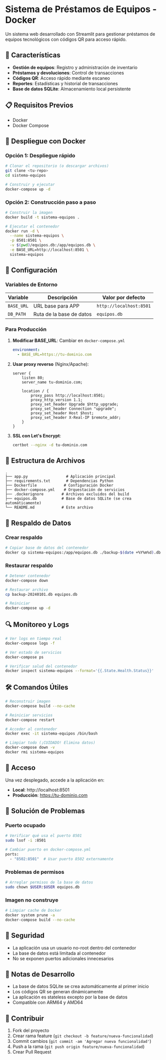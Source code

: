 # Sistema de Préstamos de Equipos - Docker

Un sistema web desarrollado con Streamlit para gestionar préstamos de equipos tecnológicos con códigos QR para acceso rápido.

## 🚀 Características

- **Gestión de equipos**: Registro y administración de inventario
- **Préstamos y devoluciones**: Control de transacciones
- **Códigos QR**: Acceso rápido mediante escaneo
- **Reportes**: Estadísticas y historial de transacciones
- **Base de datos SQLite**: Almacenamiento local persistente

## 📋 Requisitos Previos

- Docker
- Docker Compose

## 🐳 Despliegue con Docker

### Opción 1: Despliegue rápido

```bash
# Clonar el repositorio (o descargar archivos)
git clone <tu-repo>
cd sistema-equipos

# Construir y ejecutar
docker-compose up -d
```

### Opción 2: Construcción paso a paso

```bash
# Construir la imagen
docker build -t sistema-equipos .

# Ejecutar el contenedor
docker run -d \
  --name sistema-equipos \
  -p 8501:8501 \
  -v $(pwd)/equipos.db:/app/equipos.db \
  -e BASE_URL=http://localhost:8501 \
  sistema-equipos
```

## 🔧 Configuración

### Variables de Entorno

| Variable | Descripción | Valor por defecto |
|----------|-------------|-------------------|
| `BASE_URL` | URL base para APP | `http://localhost:8501` |
| `DB_PATH` | Ruta de la base de datos | `equipos.db` |

### Para Producción

1. **Modificar BASE_URL**: Cambiar en `docker-compose.yml`
   ```yaml
   environment:
     - BASE_URL=https://tu-dominio.com
   ```

2. **Usar proxy reverso** (Nginx/Apache):
   ```nginx
   server {
       listen 80;
       server_name tu-dominio.com;
       
       location / {
           proxy_pass http://localhost:8501;
           proxy_http_version 1.1;
           proxy_set_header Upgrade $http_upgrade;
           proxy_set_header Connection "upgrade";
           proxy_set_header Host $host;
           proxy_set_header X-Real-IP $remote_addr;
       }
   }
   ```

3. **SSL con Let's Encrypt**:
   ```bash
   certbot --nginx -d tu-dominio.com
   ```

## 📂 Estructura de Archivos

```
.
├── app.py                 # Aplicación principal
├── requirements.txt       # Dependencias Python
├── Dockerfile            # Configuración Docker
├── docker-compose.yml    # Orquestación de servicios
├── .dockerignore        # Archivos excluidos del build
├── equipos.db           # Base de datos SQLite (se crea automáticamente)
└── README.md            # Este archivo
```

## 💾 Respaldo de Datos

### Crear respaldo
```bash
# Copiar base de datos del contenedor
docker cp sistema-equipos:/app/equipos.db ./backup-$(date +%Y%m%d).db
```

### Restaurar respaldo
```bash
# Detener contenedor
docker-compose down

# Restaurar archivo
cp backup-20240101.db equipos.db

# Reiniciar
docker-compose up -d
```

## 🔍 Monitoreo y Logs

```bash
# Ver logs en tiempo real
docker-compose logs -f

# Ver estado de servicios
docker-compose ps

# Verificar salud del contenedor
docker inspect sistema-equipos --format='{{.State.Health.Status}}'
```

## 🛠️ Comandos Útiles

```bash
# Reconstruir imagen
docker-compose build --no-cache

# Reiniciar servicios
docker-compose restart

# Acceder al contenedor
docker exec -it sistema-equipos /bin/bash

# Limpiar todo (¡CUIDADO! Elimina datos)
docker-compose down -v
docker rmi sistema-equipos
```

## 📱 Acceso

Una vez desplegado, accede a la aplicación en:
- **Local**: http://localhost:8501
- **Producción**: https://tu-dominio.com

## 🐛 Solución de Problemas

### Puerto ocupado
```bash
# Verificar qué usa el puerto 8501
sudo lsof -i :8501

# Cambiar puerto en docker-compose.yml
ports:
  - "8502:8501"  # Usar puerto 8502 externamente
```

### Problemas de permisos
```bash
# Arreglar permisos de la base de datos
sudo chown $USER:$USER equipos.db
```

### Imagen no construye
```bash
# Limpiar cache de Docker
docker system prune -a
docker-compose build --no-cache
```

## 🔐 Seguridad

- La aplicación usa un usuario no-root dentro del contenedor
- La base de datos está limitada al contenedor
- No se exponen puertos adicionales innecesarios

## 📝 Notas de Desarrollo

- La base de datos SQLite se crea automáticamente al primer inicio
- Los códigos QR se generan dinámicamente
- La aplicación es stateless excepto por la base de datos
- Compatible con ARM64 y AMD64

## 🤝 Contribuir

1. Fork del proyecto
2. Crear rama feature (`git checkout -b feature/nueva-funcionalidad`)
3. Commit cambios (`git commit -am 'Agregar nueva funcionalidad'`)
4. Push a la rama (`git push origin feature/nueva-funcionalidad`)
5. Crear Pull Request